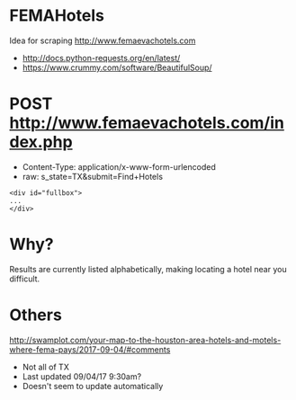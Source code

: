 # FEMAHotels
Idea for scraping http://www.femaevachotels.com

* http://docs.python-requests.org/en/latest/
* https://www.crummy.com/software/BeautifulSoup/

# POST http://www.femaevachotels.com/index.php
* Content-Type: application/x-www-form-urlencoded
* raw: s_state=TX&submit=Find+Hotels

```
<div id="fullbox">
...
</div>
```
# Why?
Results are currently listed alphabetically, making locating a hotel near you difficult.

# Others
http://swamplot.com/your-map-to-the-houston-area-hotels-and-motels-where-fema-pays/2017-09-04/#comments
* Not all of TX
* Last updated 09/04/17 9:30am?
* Doesn't seem to update automatically
